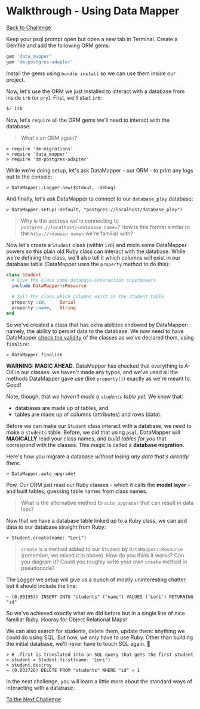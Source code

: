 # Walkthrough - Using Data Mapper

[Back to Challenge](../06_using_data_mapper.md)

Keep your psql prompt open but open a new tab in Terminal. Create a Gemfile and add the following ORM gems:

```ruby
gem 'data_mapper'
gem 'dm-postgres-adapter'
```

Install the gems using `bundle install` so we can use them inside our project.

Now, let's use the ORM we just installed to interact with a database from inside `irb` (or `pry`). First, we'll start `irb`:

```sh
$> irb
```

Now, let's `require` all the ORM gems we'll need to interact with the database:

> What's an ORM again?

```
> require 'dm-migrations'
> require 'data_mapper'
> require 'dm-postgres-adapter'
```

While we're doing setup, let's ask DataMapper - our ORM - to print any logs out to the console:

```
> DataMapper::Logger.new($stdout, :debug)
```

And finally, let's ask DataMapper to connect to our `database_play` database:

```
> DataMapper.setup(:default, "postgres://localhost/database_play")
```

> Why is the address we're connecting to `postgres://localhost/<database name>`? How is this format similar to the `http://<domain name>` we're familiar with?

Now let's create a `Student` class (within `irb`) and mixin some DataMapper powers so this plain old Ruby class can interact with the database. While we're defining the class, we'll also tell it which columns will exist in our database table (DataMapper uses the `property` method to do this):

```ruby
class Student
  # Give the class some database-interaction superpowers
  include DataMapper::Resource

  # Tell the class which columns exist in the student table
  property :id,     Serial
  property :name,   String
end
```

So we've created a class that has extra abilities endowed by DataMapper: namely, the ability to persist data to the database. We now need to have DataMapper [check the validity](http://www.rubydoc.info/github/datamapper/dm-core/DataMapper/Model#finalize-instance_method) of the classes as we've declared them, using `finalize`:

```
> DataMapper.finalize
```

**WARNING: MAGIC AHEAD.** DataMapper has checked that everything is A-OK in our classes: we haven't made any typos, and we've used all the methods DataMapper gave use (like `property()`) exactly as we're meant to. Good!

Note, though, that _we haven't made a `students` table yet_. We know that:

- databases are made up of tables, and 
- tables are made up of columns (attributes) and rows (data). 

Before we can make our `Student` class interact with a database, we need to make a `students` table. Before, we did that using `psql`. DataMapper will **MAGICALLY** read your class names, and _build tables for you_ that correspond with the classes. This magic is called a **database migration**.

Here's how you migrate a database _without losing any data that's already there_:

```
> DataMapper.auto_upgrade!
```

Pow. Our ORM just read our Ruby classes - which it calls the **model layer** - and built tables, guessing table names from class names.

> What is the alternative method to `auto_upgrade!` that can result in data loss?

Now that we have a database table linked up to a Ruby class, we can add data to our database straight from Ruby:

```
> Student.create(name: "Lori")
```

> `create` is a method added to our `Student` by `DataMapper::Resource` (remember, we mixed it in above). How do you think it works? Can you diagram it? Could you roughly write your own `create` method in pseudocode?

The Logger we setup will give us a bunch of mostly uninteresting chatter, but it should include the line:

```psql
~ (0.001957) INSERT INTO "students" ("name") VALUES ('Lori') RETURNING "id"
```

So we've achieved exactly what we did before but in a single line of nice familiar Ruby. Hooray for Object Relational Maps!

We can also search for students, delete them, update them: anything we could do using SQL. But now, we only have to use Ruby. Other than building the initial database, we'll never have to touch SQL again. :tada:

```
> # .first is translated into an SQL query that gets the first student
> student = Student.first(name: 'Lori')
> student.destroy
~ (0.003726) DELETE FROM "students" WHERE "id" = 1
```

In the next challenge, you will learn a little more about the standard ways of interacting with a database.

[To the Next Challenge](../07_research_crud.md)
